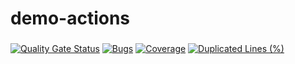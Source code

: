 # demo-actions
###

[![Quality Gate Status](https://sonarcloud.io/api/project_badges/measure?project=asolutions-at_demo-actions&metric=alert_status)](https://sonarcloud.io/summary/new_code?id=asolutions-at_demo-actions)
[![Bugs](https://sonarcloud.io/api/project_badges/measure?project=asolutions-at_demo-actions&metric=bugs)](https://sonarcloud.io/summary/new_code?id=asolutions-at_demo-actions)
[![Coverage](https://sonarcloud.io/api/project_badges/measure?project=asolutions-at_demo-actions&metric=coverage)](https://sonarcloud.io/summary/new_code?id=asolutions-at_demo-actions)
[![Duplicated Lines (%)](https://sonarcloud.io/api/project_badges/measure?project=asolutions-at_demo-actions&metric=duplicated_lines_density)](https://sonarcloud.io/summary/new_code?id=asolutions-at_demo-actions)

